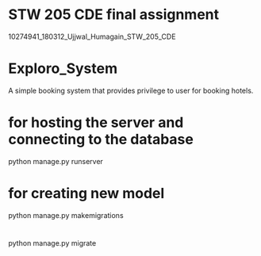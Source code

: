 # STW 205 CDE final assignment 
10274941_180312_Ujjwal_Humagain_STW_205_CDE
# Exploro_System
A simple booking system that provides privilege to user for booking hotels.
# for hosting the server and connecting to the database
python manage.py runserver
# for creating new model
python manage.py makemigrations
#
python manage.py migrate

